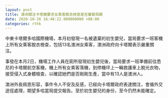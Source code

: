 ```yaml
---
layout: post
title: 澳洲關注卡塔爾要求女乘客脫衣檢查是否棄嬰母親
date: 2020-10-26 16:48:22.000000000 +08:00
categories: rthk
---
```


中東卡塔爾多哈國際機場，本月初發現一名被遺棄的初生嬰兒，當局要求一班客機上所有女乘客脫衣檢查，包括13名澳洲女乘客，澳洲政府向卡塔爾表示嚴重關注。

事發在本月2日，機場工作人員在廁所發現初生嬰兒後，當局要求一班準備前往悉尼的卡塔爾航空客機，機上所有女乘客落機，到停機坪上一輛救護車上脫光衣物，接受侵入式身體檢查，以確認她們是否剛剛生產，當中有13人是澳洲人。

澳洲外長佩恩形容，事件令人不安及反感，已經向卡塔爾政府表達關注，會循外交途徑處理，期望多哈當局提交報告。至於初生嬰兒的身份，至今仍然未能確定。
